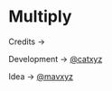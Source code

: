 # Multiply
Credits ->

Development -> [@catxyz](https://github.com/catxyz)

Idea -> [@mavxyz](https://github.com/mavxyz)
